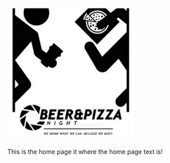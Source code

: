 ![Beer and Pizza Night](assets/beerandpizza.png)

This is the home page it where the home page text is!

